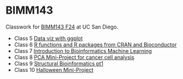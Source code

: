 # BIMM143
Classwork for [BIMM143 F24](https://bioboot.github.io/bimm143_F24/) at UC San Diego.

- Class 5 [Data viz with ggplot](https://github.com/Derek8Chang/bimm143_github/blob/main/class05/class5.pdf)
- Class 6 [R functions and R packages from CRAN and Bioconductor](https://github.com/Derek8Chang/bimm143_github/blob/main/class06/Class-6.pdf)
- Class 7 [Introduction to Bioinformatics Machine Learning](https://github.com/Derek8Chang/bimm143_github/blob/main/class07/Class-7-.pdf)
- Class 8 [PCA Mini-Project for cancer cell analysis](https://github.com/Derek8Chang/bimm143_github/blob/main/class08/Class-8-Miniproject.pdf)
- Class 9 [Structural Bioinformatics pt1](https://github.com/Derek8Chang/bimm143_github/blob/main/class09/Class-9-.pdf)
- Class 10 [Halloween Mini-Project](https://github.com/Derek8Chang/bimm143_github/blob/main/class10/Class-10-.pdf)